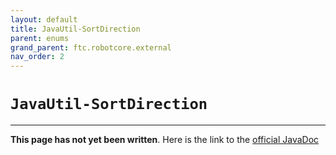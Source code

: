 ```yaml
---
layout: default
title: JavaUtil-SortDirection
parent: enums
grand_parent: ftc.robotcore.external
nav_order: 2
---
```

# `JavaUtil-SortDirection`
---
**This page has not yet been written**. Here is the link to the [official JavaDoc](https://ftctechnh.github.io/ftc_app/doc/javadoc/org/firstinspires/ftc/robotcore/external/JavaUtil.SortDirection.html)
        